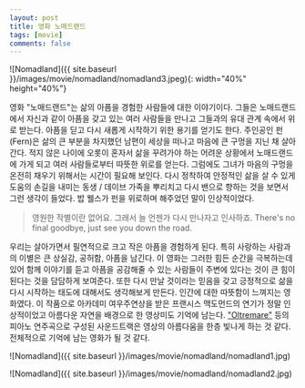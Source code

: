 ```yaml
---
layout: post
title: 영화 노매드랜드
tags: [movie]
comments: false
---
```


![Nomadland]({{ site.baseurl }}/images/movie/nomadland/nomadland3.jpeg){: width="40%" height="40%"}

영화 "노매드랜드"는 삶의 아픔을 경험한 사람들에 대한 이야기이다. 그들은 노매드랜드에서 자신과 같이 아픔을 갖고 있는 여러 사람들을 만나고 그들과의 유대 관계 속에서 위로 받는다. 아픔을 딛고 다시 새롭게 시작하기 위한 용기를 얻기도 한다. 주인공인 펀 (Fern)은 삶의 큰 부분을 차지했던 남편이 세상을 떠나고 마음에 큰 구멍을 지닌 채 살아간다. 적지 않은 나이에 오롯이 혼자서 삶을 꾸려가야 하는 어려운 상황에서 노매드랜드에 가게 되고 여러 사람들로부터 따뜻한 위로를 얻는다. 그럼에도 그녀가 마음의 구멍을 온전히 채우기 위해서는 시간이 필요해 보인다. 다시 정착하여 안정적인 삶을 살 수 있게 도움의 손길을 내미는 동생 / 데이브 가족을 뿌리치고 다시 밴으로 향하는 것을 보면서 그런 생각이 들었다. 밥 웰스가 펀을 위로하며 해주었던 말이 인상적이었다. 
> 영원한 작별이란 없어요. 그래서 늘 언젠가 다시 만나자고 인사하죠. 
> There's no final goodbye, just see you down the road.

우리는 살아가면서 필연적으로 크고 작은 아픔을 경험하게 된다. 특히 사랑하는 사람과의 이별은 큰 상실감, 공허함, 아픔을 남긴다. 이 영화는 그러한 힘든 순간을 극복하는데 있어 함께 이야기를 듣고 아픔을 공감해줄 수 있는 사람들이 주변에 있다는 것이 큰 힘이 된다는 것을 담담하게 보여준다. 또한 다시 만날 것이라는 믿음을 갖고 긍정적으로 삶을 다시 시작하는 태도에 대해서도 생각해보게 만든다. 인간에 대한 따뜻함이 느껴지는 영화였다. 이 작품으로 아카데미 여우주연상을 받은 프랜시스 맥도먼드의 연기가 정말 인상적이었고 아름다운 자연을 배경으로 한 영상미도 기억에 남는다. ["Oltremare"](https://www.youtube.com/watch?v=mmLRQDwwPks) 등의 피아노 연주곡으로 구성된 사운드트랙은 영상의 아름다움을 한층 빛나게 하는 것 같다. 전체적으로 기억에 남는 영화가 될 것 같다.

![Nomadland]({{ site.baseurl }}/images/movie/nomadland/nomadland1.jpg)

![Nomadland]({{ site.baseurl }}/images/movie/nomadland/nomadland2.jpg)